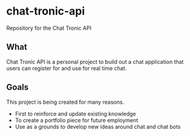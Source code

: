 # chat-tronic-api
Repository for the Chat Tronic API

## What
Chat Tronic API is a personal project to build out a chat application that users can register for and use for real time chat.

## Goals
This project is being created for many reasons. 
- First to reinforce and update existing knowledge
- To create a portfolio piece for future employment
- Use as a grounds to develop new ideas around chat and chat bots